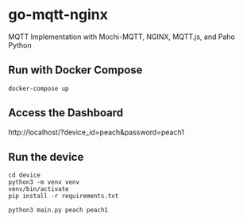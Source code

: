 # go-mqtt-nginx

MQTT Implementation with Mochi-MQTT, NGINX, MQTT.js, and Paho Python

## Run with Docker Compose

```
docker-compose up
```

## Access the Dashboard

http://localhost/?device_id=peach&password=peach1

## Run the device
```
cd device
python3 -m venv venv
venv/bin/activate
pip install -r requirements.txt

python3 main.py peach peach1
```